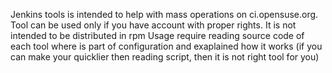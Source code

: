 Jenkins tools is intended to help with mass operations on ci.opensuse.org.
Tool can be used only if you have account with proper rights.
It is not intended to be distributed in rpm
Usage require reading source code of each tool where is part of configuration
and exaplained how it works (if you can make your quicklier then reading script,
then it is not right tool for you)
